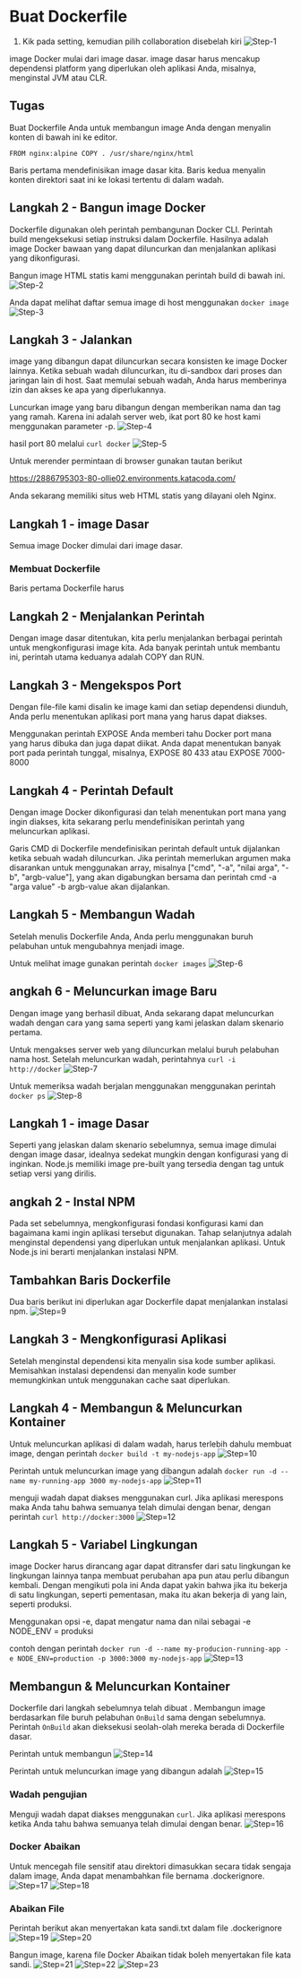 # Buat Dockerfile

1. Kik pada setting, kemudian pilih collaboration disebelah kiri
![Step-1](image/pert01.png) 

image Docker mulai dari image dasar. image dasar harus mencakup dependensi platform yang diperlukan oleh aplikasi Anda, misalnya, menginstal JVM atau CLR.

## Tugas
Buat Dockerfile Anda untuk membangun image Anda dengan menyalin konten di bawah ini ke editor.

`FROM nginx:alpine
COPY . /usr/share/nginx/html`

Baris pertama mendefinisikan image dasar kita. Baris kedua menyalin konten direktori saat ini ke lokasi tertentu di dalam wadah.

## Langkah 2 - Bangun image Docker

Dockerfile digunakan oleh perintah pembangunan Docker CLI. Perintah build mengeksekusi setiap instruksi dalam Dockerfile. Hasilnya adalah image Docker bawaan yang dapat diluncurkan dan menjalankan aplikasi yang dikonfigurasi.

Bangun image HTML statis kami menggunakan perintah build di bawah ini.
![Step-2](image/pert12.png) 

Anda dapat melihat daftar semua image di host menggunakan `docker image`
![Step-3](image/pert13.png) 

## Langkah 3 - Jalankan

image yang dibangun dapat diluncurkan secara konsisten ke image Docker lainnya. Ketika sebuah wadah diluncurkan, itu di-sandbox dari proses dan jaringan lain di host. Saat memulai sebuah wadah, Anda harus memberinya izin dan akses ke apa yang diperlukannya.

Luncurkan image  yang baru dibangun dengan memberikan nama dan tag yang ramah. Karena ini adalah server web, ikat port 80 ke host kami menggunakan parameter -p.
![Step-4](image/pert14.png) 

hasil  port 80 melalui `curl docker`
![Step-5](image/pert15.png) 

Untuk merender permintaan di browser gunakan tautan berikut

https://2886795303-80-ollie02.environments.katacoda.com/

Anda sekarang memiliki situs web HTML statis yang dilayani oleh Nginx.

## Langkah 1 - image Dasar

Semua image Docker dimulai dari image dasar.

### Membuat Dockerfile
Baris pertama Dockerfile harus

## Langkah 2 - Menjalankan Perintah

Dengan image dasar ditentukan, kita perlu menjalankan berbagai perintah untuk mengkonfigurasi image kita. Ada banyak perintah untuk membantu ini, perintah utama keduanya adalah COPY dan RUN.

## Langkah 3 - Mengekspos Port
Dengan file-file kami disalin ke image kami dan setiap dependensi diunduh, Anda perlu menentukan aplikasi port mana yang harus dapat diakses.

Menggunakan perintah EXPOSE <port> Anda memberi tahu Docker port mana yang harus dibuka dan juga dapat diikat. Anda dapat menentukan banyak port pada perintah tunggal, misalnya, EXPOSE 80 433 atau EXPOSE 7000-8000

## Langkah 4 - Perintah Default
Dengan image Docker dikonfigurasi dan telah menentukan port mana yang ingin diakses, kita sekarang perlu mendefinisikan perintah yang meluncurkan aplikasi.

Garis CMD di Dockerfile mendefinisikan perintah default untuk dijalankan ketika sebuah wadah diluncurkan. Jika perintah memerlukan argumen maka disarankan untuk menggunakan array, misalnya ["cmd", "-a", "nilai arga", "-b", "argb-value"], yang akan digabungkan bersama dan perintah cmd -a "arga value" -b argb-value akan dijalankan.

## Langkah 5 - Membangun Wadah
Setelah menulis Dockerfile Anda, Anda perlu menggunakan buruh pelabuhan untuk mengubahnya menjadi image.

Untuk melihat image gunakan perintah `docker images`
![Step-6](image/pert16.png) 

## angkah 6 - Meluncurkan image Baru
Dengan image yang berhasil dibuat, Anda sekarang dapat meluncurkan wadah dengan cara yang sama seperti yang kami jelaskan dalam skenario pertama.

Untuk mengakses server web yang diluncurkan melalui buruh pelabuhan nama host. Setelah meluncurkan wadah, perintahnya `curl -i http://docker`
![Step-7](image/pert17.png) 

Untuk memeriksa wadah berjalan menggunakan menggunakan perintah `docker ps`
![Step-8](image/pert18.png) 

## Langkah 1 - image Dasar
Seperti yang jelaskan dalam skenario sebelumnya, semua image dimulai dengan image dasar, idealnya sedekat mungkin dengan konfigurasi yang di inginkan. Node.js memiliki image pre-built yang tersedia dengan tag untuk setiap versi yang dirilis.

## angkah 2 - Instal NPM
Pada set sebelumnya, mengkonfigurasi fondasi konfigurasi kami dan bagaimana kami ingin aplikasi tersebut digunakan. Tahap selanjutnya adalah menginstal dependensi yang diperlukan untuk menjalankan aplikasi. Untuk Node.js ini berarti menjalankan instalasi NPM.

## Tambahkan Baris Dockerfile
Dua baris berikut ini diperlukan agar Dockerfile dapat menjalankan instalasi npm.
![Step=9](image/pert19.png)

## Langkah 3 - Mengkonfigurasi Aplikasi
Setelah menginstal dependensi kita menyalin sisa kode sumber aplikasi. Memisahkan instalasi dependensi dan menyalin kode sumber memungkinkan untuk menggunakan cache saat diperlukan.

## Langkah 4 - Membangun & Meluncurkan Kontainer
Untuk meluncurkan aplikasi di dalam wadah, harus terlebih dahulu membuat image, dengan perintah `docker build -t my-nodejs-app`
![Step=10](image/pert20.png)

Perintah untuk meluncurkan image yang dibangun adalah `docker run -d --name my-running-app 3000 my-nodejs-app`
![Step=11](image/pert21.png)

menguji wadah dapat diakses menggunakan curl. Jika aplikasi merespons maka Anda tahu bahwa semuanya telah dimulai dengan benar, dengan perintah `curl http://docker:3000`
![Step=12](image/pert22.png)

## Langkah 5 - Variabel Lingkungan
image Docker harus dirancang agar dapat ditransfer dari satu lingkungan ke lingkungan lainnya tanpa membuat perubahan apa pun atau perlu dibangun kembali. Dengan mengikuti pola ini Anda dapat yakin bahwa jika itu bekerja di satu lingkungan, seperti pementasan, maka itu akan bekerja di yang lain, seperti produksi.

Menggunakan opsi -e, dapat mengatur nama dan nilai sebagai -e NODE_ENV = produksi

contoh dengan perintah `docker run -d --name my-producion-running-app -e NODE_ENV=production -p 3000:3000 my-nodejs-app`
![Step=13](image/pert23.png)

## Membangun & Meluncurkan Kontainer
Dockerfile dari langkah sebelumnya telah dibuat . Membangun image berdasarkan file buruh pelabuhan `OnBuild` sama dengan sebelumnya. Perintah `OnBuild` akan dieksekusi seolah-olah mereka berada di Dockerfile dasar.

Perintah untuk membangun
![Step=14](image/pert24.png)

Perintah untuk meluncurkan image yang dibangun adalah
![Step=15](image/pert25.png)

### Wadah pengujian
Menguji wadah dapat diakses menggunakan `curl`. Jika aplikasi merespons ketika Anda tahu bahwa semuanya telah dimulai dengan benar.
![Step=16](image/pert26.png)

### Docker Abaikan
Untuk mencegah file sensitif atau direktori dimasukkan secara tidak sengaja dalam image, Anda dapat menambahkan file bernama .dockerignore.
![Step=17](image/pert27.png)
![Step=18](image/pert28.png)

### Abaikan File
Perintah berikut akan menyertakan kata sandi.txt dalam file .dockerignore
![Step=19](image/pert29.png)
![Step=20](image/pert29.png)

Bangun image, karena file Docker Abaikan tidak boleh menyertakan file kata sandi.
![Step=21](image/pert30.png)
![Step=22](image/pert31.png)
![Step=23](image/pert32.png)





